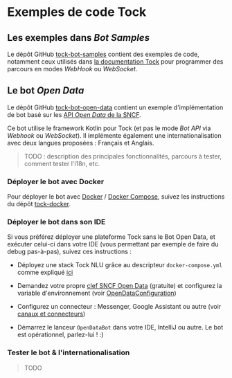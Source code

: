 # Exemples de code Tock

## Les exemples dans _Bot Samples_

Le dépôt GitHub [tock-bot-samples]() contient des exemples de code, notamment ceux utilisés dans 
[la documentation Tock](../guide/api.md) pour programmer des parcours en modes _WebHook_ ou _WebSocket_.

## Le bot _Open Data_

Le dépôt GitHub [tock-bot-open-data](https://github.com/voyages-sncf-technologies/tock-bot-open-data) contient un 
exemple d'implémentation de bot basé sur les [API _Open Data_ de la SNCF](https://www.digital.sncf.com/startup/api).

Ce bot utilise le framework Kotlin pour Tock (et pas le mode _Bot API_ via _Webhook_ ou _WebSocket_). 
Il implémente également une internationalisation avec deux langues proposées : Français et Anglais.

> TODO : description des principales fonctionnalités, parcours à tester, comment tester l'i18n, etc.

### Déployer le bot avec Docker

Pour déployer le bot avec [Docker](https://www.docker.com/) / [Docker Compose](https://docs.docker.com/compose/), 
suivez les instructions du dépôt [tock-docker](https://github.com/voyages-sncf-technologies/tock-docker#user-content-run-the-open-data-bot-example).

### Déployer le bot dans son IDE

Si vous préférez déployer une plateforme Tock sans le Bot Open Data, et exécuter celui-ci dans votre IDE (vous 
permettant par exemple de faire du debug pas-à-pas), suivez ces instructions : 

* Déployez une stack Tock NLU grâce au descripteur `docker-compose.yml` comme expliqué [ici](https://github.com/voyages-sncf-technologies/tock-docker#user-content-docker-images-for-tock)

* Demandez votre propre [clef SNCF Open Data](https://data.sncf.com/) (gratuite) et configurez la variable d'environnement (voir [OpenDataConfiguration](https://github.com/voyages-sncf-technologies/tock-bot-open-data/blob/master/src/main/kotlin/fr/vsct/tock/bot/open/data/OpenDataConfiguration.kt#L29))

* Configurez un connecteur : Messenger, Google Assistant ou autre (voir [canaux et connecteurs](../utilisateur/channels.md))

* Démarrez le lanceur `OpenDataBot` dans votre IDE, IntelliJ ou autre. Le bot est opérationnel, parlez-lui ! :)
 
### Tester le bot & l'internationalisation

> TODO
